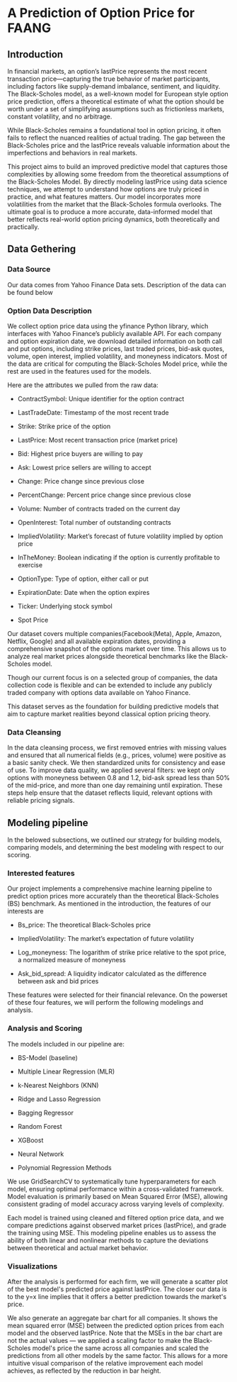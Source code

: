# A Prediction of Option Price for FAANG
## Introduction
In financial markets, an option’s lastPrice represents the most recent transaction price—capturing the true behavior of market participants, including factors like supply-demand imbalance, sentiment, and liquidity. The Black-Scholes model, as a well-known model for European style option price prediction, offers a theoretical estimate of what the option should be worth under a set of simplifying assumptions such as frictionless markets, constant volatility, and no arbitrage.

While Black-Scholes remains a foundational tool in option pricing, it often fails to reflect the nuanced realities of actual trading. The gap between the Black-Scholes price and the lastPrice reveals valuable information about the imperfections and behaviors in real markets.

This project aims to build an improved predictive model that captures those complexities by allowing some freedom from the theoretical assumptions of the Black-Scholes Model. By directly modeling lastPrice using data science techniques, we attempt to understand how options are truly priced in practice, and what features matters. Our model incorporates more volatilities from the market that the Black-Scholes formula overlooks. The ultimate goal is to produce a more accurate, data-informed model that better reflects real-world option pricing dynamics, both theoretically and practically.

## Data Gethering
### Data Source
Our data comes from Yahoo Finance Data sets. Description of the data can be found below

### Option Data Description
We collect option price data using the yfinance Python library, which interfaces with Yahoo Finance’s publicly available API. For each company and option expiration date, we download detailed information on both call and put options, including strike prices, last traded prices, bid-ask quotes, volume, open interest, implied volatility, and moneyness indicators. Most of the data are critical for computing the Black-Scholes Model price, while the rest are used in the features used for the models.

Here are the attributes we pulled from the raw data:

- ContractSymbol: Unique identifier for the option contract

- LastTradeDate: Timestamp of the most recent trade

- Strike: Strike price of the option

- LastPrice: Most recent transaction price (market price)

- Bid: Highest price buyers are willing to pay

- Ask: Lowest price sellers are willing to accept

- Change: Price change since previous close

- PercentChange: Percent price change since previous close

- Volume: Number of contracts traded on the current day

- OpenInterest: Total number of outstanding contracts

- ImpliedVolatility: Market’s forecast of future volatility implied by option price

- InTheMoney: Boolean indicating if the option is currently profitable to exercise

- OptionType: Type of option, either call or put

- ExpirationDate: Date when the option expires

- Ticker: Underlying stock symbol

- Spot Price

Our dataset covers multiple companies(Facebook(Meta), Apple, Amazon, Netflix, Google) and all available expiration dates, providing a comprehensive snapshot of the options market over time. This allows us to analyze real market prices alongside theoretical benchmarks like the Black-Scholes model.

Though our current focus is on a selected group of companies, the data collection code is flexible and can be extended to include any publicly traded company with options data available on Yahoo Finance.

This dataset serves as the foundation for building predictive models that aim to capture market realities beyond classical option pricing theory.

### Data Cleansing

In the data cleansing process, we first removed entries with missing values and ensured that all numerical fields (e.g., prices, volume) were positive as a basic sanity check. We then standardized units for consistency and ease of use. To improve data quality, we applied several filters: we kept only options with moneyness between 0.8 and 1.2, bid-ask spread less than 50% of the mid-price, and more than one day remaining until expiration. These steps help ensure that the dataset reflects liquid, relevant options with reliable pricing signals.

## Modeling pipeline

In the belowed subsections, we outlined our strategy for building models, comparing models, and determining the best modeling with respect to our scoring.

### Interested features

Our project implements a comprehensive machine learning pipeline to predict option prices more accurately than the theoretical Black-Scholes (BS) benchmark. As mentioned in the introduction, the features of our interests are

- Bs_price: The theoretical Black-Scholes price

- ImpliedVolatility: The market’s expectation of future volatility

- Log_moneyness: The logarithm of strike price relative to the spot price, a normalized measure of moneyness

- Ask_bid_spread: A liquidity indicator calculated as the difference between ask and bid prices

These features were selected for their financial relevance. On the powerset of these four features, we will perform the following modelings and analysis.

### Analysis and Scoring

The models included in our pipeline are:

- BS-Model (baseline)

- Multiple Linear Regression (MLR)

- k-Nearest Neighbors (KNN)

- Ridge and Lasso Regression

- Bagging Regressor

- Random Forest

- XGBoost

- Neural Network

- Polynomial Regression Methods

We use GridSearchCV to systematically tune hyperparameters for each model, ensuring optimal performance within a cross-validated framework. Model evaluation is primarily based on Mean Squared Error (MSE), allowing consistent grading of model accuracy across varying levels of complexity.

Each model is trained using cleaned and filtered option price data, and we compare predictions against observed market prices (lastPrice), and grade the training using MSE. This modeling pipeline enables us to assess the ability of both linear and nonlinear methods to capture the deviations between theoretical and actual market behavior.

### Visualizations
After the analysis is performed for each firm, we will generate a scatter plot of the best model's predicted price against lastPrice. The closer our data is to the y=x line implies that it offers a better prediction towards the market's price. 

We also generate an aggregate bar chart for all companies. It shows the mean squared error (MSE) between the predicted option prices from each model and the observed lastPrice. Note that the MSEs in the bar chart are not the actual values — we applied a scaling factor to make the Black-Scholes model's price the same across all companies and scaled the predictions from all other models by the same factor. This allows for a more intuitive visual comparison of the relative improvement each model achieves, as reflected by the reduction in bar height.











